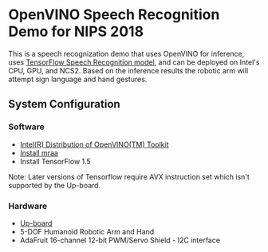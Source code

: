 # OpenVINO Speech Recognition Demo for NIPS 2018

This is a speech recognization demo that uses OpenVINO for inference, uses [TensorFlow Speech Recognition model](http://www.isca-speech.org/archive/interspeech_2015/papers/i15_1478.pdf), and can be deployed on Intel's CPU, GPU, and NCS2. Based on the inference results the robotic arm will attempt sign language and hand gestures.

## System Configuration

### Software
* [Intel(R) Distribution of OpenVINO(TM) Toolkit](https://software.intel.com/en-us/openvino-toolkit)
* [Install mraa](https://github.com/intel-iot-devkit/mraa)
* Install TensorFlow 1.5 

Note: Later versions of Tensorflow require AVX instruction set which isn't supported by the Up-board.

### Hardware 
* [Up-board](https://up-board.org/)
* 5-DOF Humanoid Robotic Arm and Hand
* AdaFruit 16-channel 12-bit PWM/Servo Shield - I2C interface

